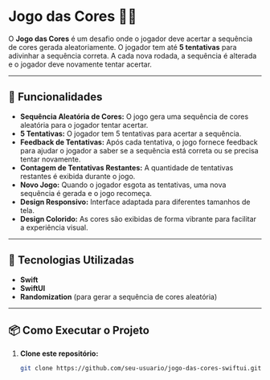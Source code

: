 # Jogo das Cores 🎨🧠

O **Jogo das Cores** é um desafio onde o jogador deve acertar a sequência de cores gerada aleatoriamente. O jogador tem até **5 tentativas** para adivinhar a sequência correta. A cada nova rodada, a sequência é alterada e o jogador deve novamente tentar acertar.

---

## 🎯 Funcionalidades

- **Sequência Aleatória de Cores:** O jogo gera uma sequência de cores aleatória para o jogador tentar acertar.
- **5 Tentativas:** O jogador tem 5 tentativas para acertar a sequência.
- **Feedback de Tentativas:** Após cada tentativa, o jogo fornece feedback para ajudar o jogador a saber se a sequência está correta ou se precisa tentar novamente.
- **Contagem de Tentativas Restantes:** A quantidade de tentativas restantes é exibida durante o jogo.
- **Novo Jogo:** Quando o jogador esgota as tentativas, uma nova sequência é gerada e o jogo recomeça.
- **Design Responsivo:** Interface adaptada para diferentes tamanhos de tela.
- **Design Colorido:** As cores são exibidas de forma vibrante para facilitar a experiência visual.

---

## 🚀 Tecnologias Utilizadas

- **Swift**
- **SwiftUI**
- **Randomization** (para gerar a sequência de cores aleatória)

---

## 📦 Como Executar o Projeto

1. **Clone este repositório:**

   ```bash
   git clone https://github.com/seu-usuario/jogo-das-cores-swiftui.git
